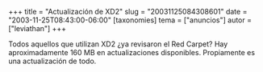 +++
title = "Actualización de XD2"
slug = "20031125084308601"
date = "2003-11-25T08:43:00-06:00"
[taxonomies]
tema = ["anuncios"]
autor = ["leviathan"]
+++

Todos aquellos que utilizan XD2 ¿ya revisaron el Red Carpet? Hay
aproximadamente 160 MB en actualizaciones disponibles. Propiamente es
una actualización de todo.
